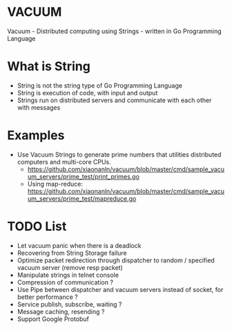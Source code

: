 # VACUUM
Vacuum - Distributed computing using Strings - written in Go Programming Language

# What is String
* String is not the string type of Go Programming Language
* String is execution of code, with input and output
* Strings run on distributed servers and communicate with each other with messages

# Examples
* Use Vacuum Strings to generate prime numbers that utilities distributed computers and multi-core CPUs.
  * https://github.com/xiaonanln/vacuum/blob/master/cmd/sample_vacuum_servers/prime_test/print_primes.go
  * Using map-reduce: https://github.com/xiaonanln/vacuum/blob/master/cmd/sample_vacuum_servers/prime_test/mapreduce.go

# TODO List
* Let vacuum panic when there is a deadlock
* Recovering from String Storage failure 
* Optimize packet redirection through dispatcher to random / specified vacuum server (remove resp packet)
* Manipulate strings in telnet console
* Compression of communication ?
* Use Pipe between dispatcher and vacuum servers instead of socket, for better performance ?
* Service publish, subscribe, waiting ?
* Message caching, resending ?
* Support Google Protobuf